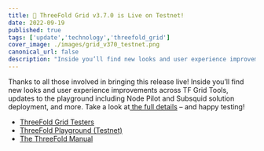 ```yaml
---
title: 📣 ThreeFold Grid v3.7.0 is Live on Testnet!
date: 2022-09-19
published: true
tags: ['update','technology','threefold_grid']
cover_image: ./images/grid_v370_testnet.png
canonical_url: false
description: "Inside you’ll find new looks and user experience improvements across TF Grid Tools, updates to the playground including Node Pilot and Subsquid solution deployment, and more."
---
```


Thanks to all those involved in bringing this release live! Inside you’ll find new looks and user experience improvements across TF Grid Tools, updates to the playground including Node Pilot and Subsquid solution deployment, and more. Take a look at[ the full details](https://forum.threefold.io/t/tfgrid-v3-7-0-is-now-live/3375) – and happy testing!

* [ThreeFold Grid Testers](https://t.me/threefoldtesting)
* [ThreeFold Playground (Testnet)](https://play.test.grid.tf/#/)
* [The ThreeFold Manual](https://library.threefold.me/info/manual/#/getstarted/manual__tfgrid3_getstarted)

